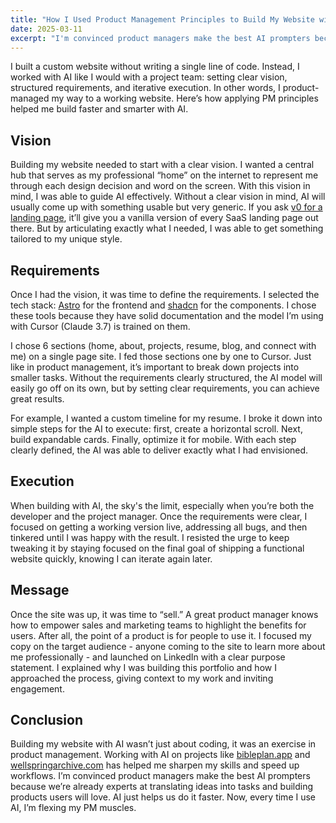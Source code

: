 ```yaml
---
title: "How I Used Product Management Principles to Build My Website with AI"
date: 2025-03-11
excerpt: "I'm convinced product managers make the best AI prompters because we're already experts at translating ideas into tasks and building products users will love."
---
```


I built a custom website without writing a single line of code. Instead, I worked with AI like I would with a project team: setting clear vision, structured requirements, and iterative execution. In other words, I product-managed my way to a working website. Here’s how applying PM principles helped me build faster and smarter with AI.

## Vision

Building my website needed to start with a clear vision. I wanted a central hub that serves as my professional “home” on the internet to represent me through each design decision and word on the screen. With this vision in mind, I was able to guide AI effectively.  Without a clear vision in mind, AI will usually come up with something usable but very generic. If you ask [v0 for a landing page](https://v0.dev/t/RpImR1PAsTR), it’ll give you a vanilla version of every SaaS landing page out there. But by articulating exactly what I needed, I was able to get something tailored to my unique style.

## Requirements

Once I had the vision, it was time to define the requirements. I selected the tech stack: [Astro](https://astro.build/) for the frontend and [shadcn](https://ui.shadcn.com/) for the components. I chose these tools because they have solid documentation and the model I’m using with Cursor (Claude 3.7) is trained on them.

I chose 6 sections (home, about, projects, resume, blog, and connect with me) on a single page site. I fed those sections one by one to Cursor. Just like in product management, it’s important to break down projects into smaller tasks. Without the requirements clearly structured, the AI model will easily go off on its own, but by setting clear requirements, you can achieve great results.

For example, I wanted a custom timeline for my resume. I broke it down into simple steps for the AI to execute: first, create a horizontal scroll. Next, build expandable cards. Finally, optimize it for mobile. With each step clearly defined, the AI was able to deliver exactly what I had envisioned.

## Execution

When building with AI, the sky's the limit, especially when you’re both the developer and the project manager. Once the requirements were clear, I focused on getting a working version live, addressing all bugs, and then tinkered until I was happy with the result. I resisted the urge to keep tweaking it by staying focused on the final goal of shipping a functional website quickly, knowing I can iterate again later.

## Message

Once the site was up, it was time to “sell.” A great product manager knows how to empower sales and marketing teams to highlight the benefits for users. After all, the point of a product is for people to use it. I focused my copy on the target audience \- anyone coming to the site to learn more about me professionally \- and launched on LinkedIn with a clear purpose statement. I explained why I was building this portfolio and how I approached the process, giving context to my work and inviting engagement.

## Conclusion

Building my website with AI wasn’t just about coding, it was an exercise in product management. Working with AI on projects like [bibleplan.app](https://bibleplan.app?ref=becky-personal-website) and [wellspringarchive.com](https://wellspringarchive.com?ref=becky-personal-website) has helped me sharpen my skills and speed up workflows. I’m convinced product managers make the best AI prompters because we’re already experts at translating ideas into tasks and building products users will love. AI just helps us do it faster. Now, every time I use AI, I’m flexing my PM muscles.